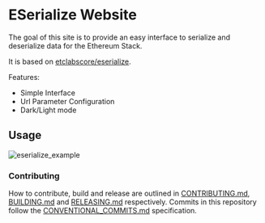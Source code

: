 # ESerialize Website

The goal of this site is to provide an easy interface to serialize and deserialize data for the Ethereum Stack.

It is based on [etclabscore/eserialize](https://github.com/etclabscore/eserialize).

Features:

- Simple Interface
- Url Parameter Configuration
- Dark/Light mode

## Usage

![eserialize_example](https://user-images.githubusercontent.com/364566/67719281-c5294800-f98e-11e9-88b1-8814b4af5300.gif)

### Contributing

How to contribute, build and release are outlined in [CONTRIBUTING.md](CONTRIBUTING.md), [BUILDING.md](BUILDING.md) and [RELEASING.md](RELEASING.md) respectively. Commits in this repository follow the [CONVENTIONAL_COMMITS.md](CONVENTIONAL_COMMITS.md) specification.
